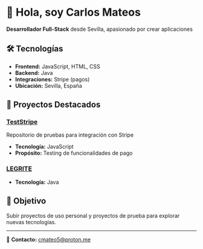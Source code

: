 # 👋 Hola, soy Carlos Mateos

**Desarrollador Full-Stack** desde Sevilla, apasionado por crear aplicaciones

## 🛠️ Tecnologías

- **Frontend:** JavaScript, HTML, CSS
- **Backend:** Java
- **Integraciones:** Stripe (pagos)
- **Ubicación:** Sevilla, España

## 📂 Proyectos Destacados

### [TestStripe](https://github.com/cmateos91/TestStripe)
Repositorio de pruebas para integración con Stripe
- **Tecnología:** JavaScript
- **Propósito:** Testing de funcionalidades de pago

### [LEGRITE](https://github.com/cmateos91/LEGRITE)
- **Tecnología:** Java

## 🎯 Objetivo

Subir proyectos de uso personal y proyectos de prueba para explorar nuevas tecnologías.

---

📧 **Contacto:**  cmateo5@proton.me 
